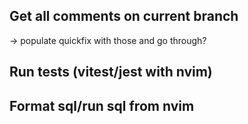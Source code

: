 ## Get all comments on current branch
-> populate quickfix with those and go through?

## Run tests (vitest/jest with nvim)

## Format sql/run sql from nvim
